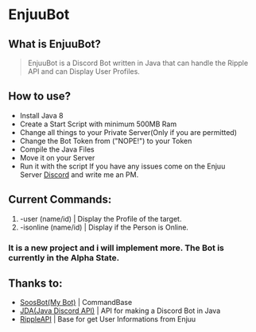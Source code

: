 # EnjuuBot

## What is EnjuuBot?
> EnjuuBot is a Discord
Bot written in Java that
can handle the Ripple API
and can Display User Profiles.

## How to use?
* Install Java 8
* Create a Start Script with minimum 500MB Ram
* Change all things to your Private Server(Only if you are permitted)
* Change the Bot Token from ("NOPE!") to your Token
* Compile the Java Files
* Move it on your Server
* Run it with the script
If you have any issues come on the Enjuu Server [Discord](https://discord.gg/N9KpaWn) and write me an PM.

## Current Commands:
1. -user (name/id) | Display the Profile of the target.
2. -isonline (name/id) | Display if the Person is Online.
### It is a new project and i will implement more. The Bot is currently in the Alpha State.

## Thanks to:
* [SoosBot(My Bot)](https://github.com/MarcPlaying/SoosBot-Discord-Bot) | CommandBase
* [JDA(Java Discord API)](https://github.com/DV8FromTheWorld/JDA) | API for making a Discord Bot in Java
* [RippleAPI](https://zxq.co/ripple/rippleapi) | Base for get User Informations from Enjuu
